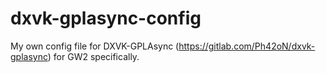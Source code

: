 # dxvk-gplasync-config
My own config file for DXVK-GPLAsync (https://gitlab.com/Ph42oN/dxvk-gplasync) for GW2 specifically.

